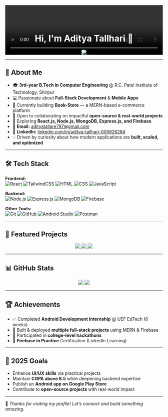 <!-- Profile Header with Background Video Effect -->
<div align="center" style="position: relative; overflow: hidden;">
  <video autoplay muted loop style="width: 100%; position: absolute; z-index: -1; object-fit: cover; top: 0; left: 0; height: 100%;">
    <source src="https://assets.mixkit.co/videos/preview/mixkit-coding-close-up-1553-large.mp4" type="video/mp4">
  </video>
  <h1 style="color: white; padding-top: 50px;">Hi, I'm Aditya Tallhari 👋</h1>
  <img src="https://readme-typing-svg.herokuapp.com?font=Fira+Code&size=22&pause=1000&color=00F7FF&center=true&vCenter=true&width=500&lines=Computer+Engineering+Student;Full+Stack+Web+Developer;Android+App+Developer;Open+Source+Contributor;Tech+Explorer" />
</div>

---

## 🚀 About Me
- 🎓 **3rd-year B.Tech in Computer Engineering** @ R.C. Patel Institute of Technology, Shirpur  
- 💻 Passionate about **Full-Stack Development** & **Mobile Apps**  
- 🌱 Currently building **Book-Store** — a MERN-based e-commerce platform  
- 🤝 Open to collaborating on impactful **open-source & real-world projects**  
- 📍 Exploring **React.js, Node.js, MongoDB, Express.js, and Firebase**  
- 📧 **Email:** adityatallare797@gmail.com  
- 🔗 **LinkedIn:** [linkedin.com/in/aditya-tallhari-005926284](https://www.linkedin.com/in/aditya-tallhari-005926284/)  
- 💡 Driven by curiosity about how modern applications are **built, scaled, and optimized**

---

## 🛠 Tech Stack

**Frontend:**  
![React](https://img.shields.io/badge/React-20232A?style=for-the-badge&logo=react&logoColor=61DAFB)
![TailwindCSS](https://img.shields.io/badge/TailwindCSS-38B2AC?style=for-the-badge&logo=tailwind-css&logoColor=white)
![HTML](https://img.shields.io/badge/HTML5-E34F26?style=for-the-badge&logo=html5&logoColor=white)
![CSS](https://img.shields.io/badge/CSS3-1572B6?style=for-the-badge&logo=css3&logoColor=white)
![JavaScript](https://img.shields.io/badge/JavaScript-F7DF1E?style=for-the-badge&logo=javascript&logoColor=black)

**Backend:**  
![Node.js](https://img.shields.io/badge/Node.js-43853D?style=for-the-badge&logo=node.js&logoColor=white)
![Express.js](https://img.shields.io/badge/Express.js-404D59?style=for-the-badge)
![MongoDB](https://img.shields.io/badge/MongoDB-4EA94B?style=for-the-badge&logo=mongodb&logoColor=white)
![Firebase](https://img.shields.io/badge/Firebase-FFCA28?style=for-the-badge&logo=firebase&logoColor=black)

**Other Tools:**  
![Git](https://img.shields.io/badge/Git-F05033?style=for-the-badge&logo=git&logoColor=white)
![GitHub](https://img.shields.io/badge/GitHub-181717?style=for-the-badge&logo=github&logoColor=white)
![Android Studio](https://img.shields.io/badge/Android%20Studio-3DDC84?style=for-the-badge&logo=android-studio&logoColor=white)
![Postman](https://img.shields.io/badge/Postman-FF6C37?style=for-the-badge&logo=postman&logoColor=white)

---

## 📌 Featured Projects

<p align="center">
  <a href="https://github.com/Aditya-tallhari/eco-connect">
    <img src="https://github-readme-stats.vercel.app/api/pin/?username=Aditya-tallhari&repo=eco-connect&theme=tokyonight" />
  </a>
  <a href="https://github.com/Aditya-tallhari/AI-Powered-Sign-Language-Translator">
    <img src="https://github-readme-stats.vercel.app/api/pin/?username=Aditya-tallhari&repo=AI-Powered-Sign-Language-Translator&theme=tokyonight" />
  </a>
  <a href="https://github.com/Aditya-tallhari/Aditya-Portfolio">
    <img src="https://github-readme-stats.vercel.app/api/pin/?username=Aditya-tallhari&repo=Aditya-Portfolio&theme=tokyonight" />
  </a>
</p>

---

## 📊 GitHub Stats

<p align="center">
  <img src="https://github-readme-stats.vercel.app/api?username=Aditya-tallhari&show_icons=true&theme=tokyonight" />
  <img src="https://github-readme-streak-stats.herokuapp.com/?user=Aditya-tallhari&theme=tokyonight" />
</p>

---

## 🏆 Achievements
- ✅ Completed **Android Development Internship** @ UEF EdTech (6 weeks)  
- 🚀 Built & deployed **multiple full-stack projects** using MERN & Firebase  
- 🏅 Participated in **college-level hackathons**  
- 📜 **Firebase in Practice** Certification (LinkedIn Learning)

---

## 🎯 2025 Goals
- Enhance **UI/UX skills** via practical projects  
- Maintain **CGPA above 8.5** while deepening backend expertise  
- Publish an **Android app on Google Play Store**  
- Contribute to **open-source projects** with real-world impact  

---

💬 *Thanks for visiting my profile! Let’s connect and build something amazing.*
